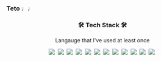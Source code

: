 ### Teto ♩♩

<h3 align="center">🛠 Tech Stack 🛠</h3>

<p align="center"> Langauge that I've used at least once </p>

<p align="center"> 
  <img src="https://img.shields.io/badge/Java-007396?style=flat-square&logo=Java&logoColor=white"/></a>&nbsp 
  <img src="https://img.shields.io/badge/-kotlin-7F52FF.svg?logo=kotlin&style=flat&logoColor=white"></a>&nbsp
  <img src="https://img.shields.io/badge/-PHP-777BB4.svg?logo=PHP&style=flat&logoColor=white"></a>&nbsp
  <img src="https://img.shields.io/badge/-C++-00599C.svg?logo=cplusplus&style=flat&logoColor=white"></a>&nbsp
  <img src="https://img.shields.io/badge/-.NET-512BD4.svg?logo=dotnet&style=flat&logoColor=white"></a>&nbsp
  <img src="https://img.shields.io/badge/Javascript-ffb13b?style=flat-square&logo=javascript&logoColor=white"/></a>&nbsp
  <img src="https://img.shields.io/badge/Typescript-3178C6?style=flat-square&logo=Typescript&logoColor=white"/></a>&nbsp
  <img src="https://img.shields.io/badge/-Angular-0F0F11.svg?style=flat-square&logo=angular&logoColor=white"/></a>&nbsp
  <img src="https://img.shields.io/badge/-Vue-4FC08D.svg?style=flat-square&logo=vuedotjs&logoColor=white"/></a>&nbsp
  <img src="https://img.shields.io/badge/-Nuxt-00DC82.svg?style=flat-square&logo=nuxtdotjs&logoColor=white"/></a>&nbsp
  <img src="https://img.shields.io/badge/-React-61DAFB.svg?logo=React&style=flat&logoColor=white"></a>&nbsp
  <img src="https://img.shields.io/badge/-Next-000000.svg?logo=nextdotjs&style=flat&logoColor=white"></a>&nbsp
</p>



<!--
**Pianoopera/Pianoopera** is a ✨ _special_ ✨ repository because its `README.md` (this file) appears on your GitHub profile.

Here are some ideas to get you started:

- 🔭 I’m currently working on ...
- 🌱 I’m currently learning ...
- 👯 I’m looking to collaborate on ...
- 🤔 I’m looking for help with ...
- 💬 Ask me about ...
- 📫 How to reach me: ...
- 😄 Pronouns: ...
- ⚡ Fun fact: ...
-->
